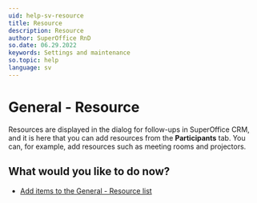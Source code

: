 ```yaml
---
uid: help-sv-resource
title: Resource
description: Resource
author: SuperOffice RnD
so.date: 06.29.2022
keywords: Settings and maintenance
so.topic: help
language: sv
---
```


# General - Resource

Resources are displayed in the dialog for follow-ups in SuperOffice CRM, and it is here that you can add resources from the **Participants** tab. You can, for example, add resources such as meeting rooms and projectors.

## What would you like to do now?

* [Add items to the General - Resource list][1]

<!-- Referenced links -->
[1]: adding-items-to-resource-list.md

<!-- Referenced images -->

